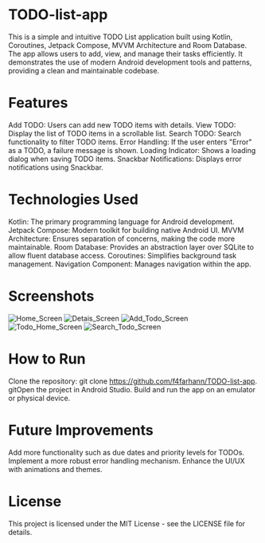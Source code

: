 # TODO-list-app
This is a simple and intuitive TODO List application built using Kotlin, Coroutines, Jetpack Compose, MVVM Architecture and Room Database. The app allows users to add, view, and manage their tasks efficiently. It demonstrates the use of modern Android development tools and patterns, providing a clean and maintainable codebase.

# Features
Add TODO: Users can add new TODO items with details.
View TODO: Display the list of TODO items in a scrollable list.
Search TODO: Search functionality to filter TODO items.
Error Handling: If the user enters "Error" as a TODO, a failure message is shown.
Loading Indicator: Shows a loading dialog when saving TODO items.
Snackbar Notifications: Displays error notifications using Snackbar.

# Technologies Used
Kotlin: The primary programming language for Android development.
Jetpack Compose: Modern toolkit for building native Android UI.
MVVM Architecture: Ensures separation of concerns, making the code more maintainable.
Room Database: Provides an abstraction layer over SQLite to allow fluent database access.
Coroutines: Simplifies background task management.
Navigation Component: Manages navigation within the app.

# Screenshots
![Home_Screen](https://github.com/user-attachments/assets/297186d0-da70-4676-8873-7cac89102838)
![Detais_Screen](https://github.com/user-attachments/assets/0cdcbcbf-fd9d-4d5f-a7e6-41e384311545)
![Add_Todo_Screen](https://github.com/user-attachments/assets/91250413-5b4e-482e-8607-cb0a36e30295)
![Todo_Home_Screen](https://github.com/user-attachments/assets/27208a2b-601d-438b-a3ae-373fea03812b)
![Search_Todo_Screen](https://github.com/user-attachments/assets/076fec03-5767-4890-b31b-f76212f8984d)

# How to Run
Clone the repository: git clone https://github.com/f4farhann/TODO-list-app.
gitOpen the project in Android Studio.
Build and run the app on an emulator or physical device.

# Future Improvements
Add more functionality such as due dates and priority levels for TODOs.
Implement a more robust error handling mechanism.
Enhance the UI/UX with animations and themes.

# License
This project is licensed under the MIT License - see the LICENSE file for details.
